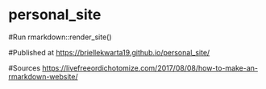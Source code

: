 # personal_site

#Run 
rmarkdown::render_site()

#Published at
https://briellekwarta19.github.io/personal_site/

#Sources
https://livefreeordichotomize.com/2017/08/08/how-to-make-an-rmarkdown-website/